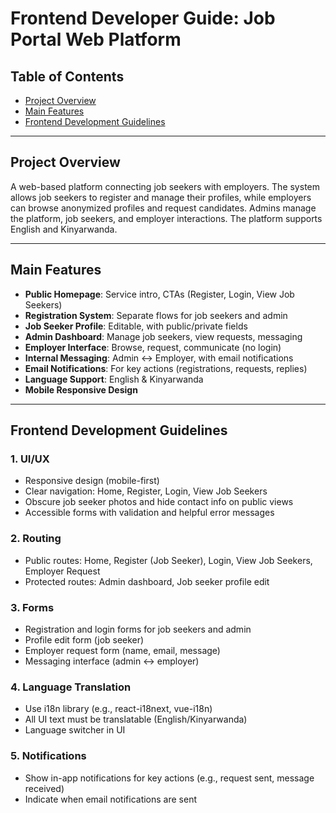 # Frontend Developer Guide: Job Portal Web Platform

## Table of Contents

- [Project Overview](#project-overview)
- [Main Features](#main-features)
- [Frontend Development Guidelines](#frontend-development-guidelines)

---

## Project Overview

A web-based platform connecting job seekers with employers. The system allows job seekers to register and manage their profiles, while employers can browse anonymized profiles and request candidates. Admins manage the platform, job seekers, and employer interactions. The platform supports English and Kinyarwanda.

---

## Main Features

- **Public Homepage**: Service intro, CTAs (Register, Login, View Job Seekers)
- **Registration System**: Separate flows for job seekers and admin
- **Job Seeker Profile**: Editable, with public/private fields
- **Admin Dashboard**: Manage job seekers, view requests, messaging
- **Employer Interface**: Browse, request, communicate (no login)
- **Internal Messaging**: Admin ↔ Employer, with email notifications
- **Email Notifications**: For key actions (registrations, requests, replies)
- **Language Support**: English & Kinyarwanda
- **Mobile Responsive Design**

---

## Frontend Development Guidelines

### 1. UI/UX

- Responsive design (mobile-first)
- Clear navigation: Home, Register, Login, View Job Seekers
- Obscure job seeker photos and hide contact info on public views
- Accessible forms with validation and helpful error messages

### 2. Routing

- Public routes: Home, Register (Job Seeker), Login, View Job Seekers, Employer Request
- Protected routes: Admin dashboard, Job seeker profile edit

### 3. Forms

- Registration and login forms for job seekers and admin
- Profile edit form (job seeker)
- Employer request form (name, email, message)
- Messaging interface (admin ↔ employer)

### 4. Language Translation

- Use i18n library (e.g., react-i18next, vue-i18n)
- All UI text must be translatable (English/Kinyarwanda)
- Language switcher in UI

### 5. Notifications

- Show in-app notifications for key actions (e.g., request sent, message received)
- Indicate when email notifications are sent
